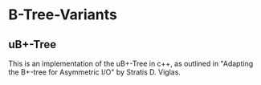 # B-Tree-Variants

## uB+-Tree

This is an implementation of the uB+-Tree in c++, as outlined in "Adapting the B+-tree for Asymmetric I/O" by Stratis D. Viglas.